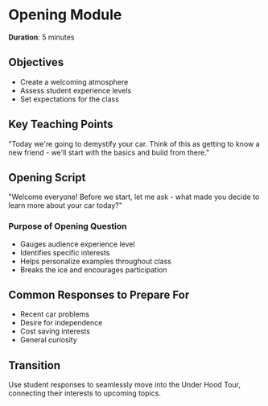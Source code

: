 # Opening Module

**Duration**: 5 minutes

## Objectives
- Create a welcoming atmosphere
- Assess student experience levels
- Set expectations for the class

## Key Teaching Points
"Today we're going to demystify your car. Think of this as getting to know a new friend - we'll start with the basics and build from there."

## Opening Script
"Welcome everyone! Before we start, let me ask - what made you decide to learn more about your car today?"

### Purpose of Opening Question
- Gauges audience experience level
- Identifies specific interests
- Helps personalize examples throughout class
- Breaks the ice and encourages participation

## Common Responses to Prepare For
- Recent car problems
- Desire for independence
- Cost saving interests
- General curiosity

## Transition
Use student responses to seamlessly move into the Under Hood Tour, connecting their interests to upcoming topics.

